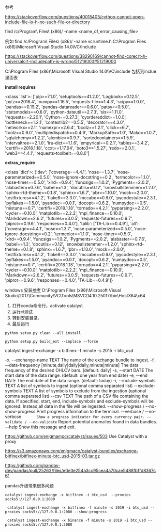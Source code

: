 参考

https://stackoverflow.com/questions/40018405/cython-cannot-open-include-file-io-h-no-such-file-or-directory

find /c/Program\ Files\ \(x86\)/ -name <name_of_error_causing_file>

例如
find /c/Program\ Files\ \(x86\)/ -name vcruntime.h
C:\Program Files (x86)\Microsoft Visual Studio 14.0\VC\include

https://stackoverflow.com/questions/38290169/cannot-find-corecrt-h-universalcrt-includepath-is-wrong/51219000#51219000

C:\Program Files (x86)\Microsoft Visual Studio 14.0\VC\include 包括到inclue里面去

**install requires**

<class 'list'>: ['pip>=7.1.0', 'setuptools==41.2.0', 'Logbook==0.12.5', 'pytz==2016.4', 'numpy==1.16.5', 'requests-file==1.4.3', 'scipy==1.0.0', 'pandas==0.19.2', 'pandas-datareader==0.6.0', 'patsy==0.5.0', 'statsmodels==0.8.0', 'python-dateutil==2.7.3', 'six==1.11.0', 'requests==2.20.1', 'Cython==0.27.3', 'cyordereddict==1.0.0', 'bottleneck==1.2.1', 'contextlib2==0.5.5', 'decorator==4.3.0', 'networkx==2.1', 'numexpr==2.6.4', 'bcolz==1.2.1', 'click==6.7', 'toolz==0.9.0', 'multipledispatch==0.4.9', 'MarkupSafe==1.0', 'Mako==1.0.7', 'sqlalchemy==1.2.2', 'alembic==0.9.7', 'sortedcontainers==1.5.9', 'intervaltree==2.1.0', 'lru-dict==1.1.6', 'empyrical==0.2.1', 'tables==3.4.2', 'certifi==2018.1.18', 'ccxt==1.17.94', 'boto3==1.5.27', 'redo==2.0.1', 'web3==4.4.1', 'requests-toolbelt==0.8.0']

**extras_require**

<class 'dict'>: {'dev': ['coverage==4.4.1', 'nose==1.3.7', 'nose-parameterized==0.5.0', 'nose-ignore-docstring==0.2', 'termcolor==1.1.0', 'nose-timer==0.5.0', 'xlrd==0.9.4', 'funcsigs==1.0.2', 'Pygments==2.0.2', 'alabaster==0.7.6', 'babel==1.3', 'docutils==0.12', 'snowballstemmer==1.2.0', 'sphinx-rtd-theme==0.1.8', 'sphinx==1.6.7', 'pbr==1.10.0', 'mock==2.0.0', 'testfixtures==4.1.2', 'flake8==3.3.0', 'mccabe==0.6.0', 'pycodestyle==2.3.1', 'pyflakes==1.5.0', 'pyandoc==0.0.1', 'docopt==0.6.2', 'numpydoc==0.5', 'mistune==0.7', 'certifi==2018.1.18', 'tornado==4.2.1', 'pyparsing==2.2.0', 'cycler==0.10.0', 'matplotlib==2.2.2', 'mpl_finance==0.10.0', 'Markdown==2.6.2', 'futures==3.0.5', 'requests-futures==0.9.7', 'piprot==0.9.6', 'responses==0.4.0'], 'talib': ['TA-Lib==0.4.9'], 'all': ['coverage==4.4.1', 'nose==1.3.7', 'nose-parameterized==0.5.0', 'nose-ignore-docstring==0.2', 'termcolor==1.1.0', 'nose-timer==0.5.0', 'xlrd==0.9.4', 'funcsigs==1.0.2', 'Pygments==2.0.2', 'alabaster==0.7.6', 'babel==1.3', 'docutils==0.12', 'snowballstemmer==1.2.0', 'sphinx-rtd-theme==0.1.8', 'sphinx==1.6.7', 'pbr==1.10.0', 'mock==2.0.0', 'testfixtures==4.1.2', 'flake8==3.3.0', 'mccabe==0.6.0', 'pycodestyle==2.3.1', 'pyflakes==1.5.0', 'pyandoc==0.0.1', 'docopt==0.6.2', 'numpydoc==0.5', 'mistune==0.7', 'certifi==2018.1.18', 'tornado==4.2.1', 'pyparsing==2.2.0', 'cycler==0.10.0', 'matplotlib==2.2.2', 'mpl_finance==0.10.0', 'Markdown==2.6.2', 'futures==3.0.5', 'requests-futures==0.9.7', 'piprot==0.9.6', 'responses==0.4.0', 'TA-Lib==0.4.9']}

windows 安装[参考](https://blog.csdn.net/Kaige_Zhao/article/details/80315697)
D:\Program Files (x86)\Microsoft Visual Studio\2017\Community\VC\Tools\MSVC\14.10.25017\bin\HostX64\x64

1. 打开conda命令行，activate catalyst
2. 运行cl测试
3. 转到安装目录，
4. 最后运行
```
python setuo.py clean --all install

python setup.py build_ext --inplace --force
```

catalyst ingest-exchange -x bitfinex -f minute -s 2015 -i btc_usd

  -x, --exchange-name TEXT        The name of the exchange bundle to ingest.
  -f, --data-frequency [minute,daily|daily|daily,minute|minute]
                                  The data frequency of the desired OHLCV
                                  bars.  [default: daily]
  -s, --start DATE                The start date of the data range. (default:
                                  one year from end date)
  -e, --end DATE                  The end date of the data range. (default:
                                  today)
  -i, --include-symbols TEXT      A list of symbols to ingest (optional comma
                                  separated list)
  --exclude-symbols TEXT          A list of symbols to exclude from the
                                  ingestion (optional comma separated list)
  --csv TEXT                      The path of a CSV file containing the data.
                                  If specified, start, end, include-symbols
                                  and exclude-symbols will be ignored.
                                  Instead,all data in the file will be
                                  ingested.
  --show-progress / --no-show-progress
                                  Print progress information to the terminal.
  --verbose / --no-verbose`       Show a progress indicator for every currency
                                  pair.
  --validate / --no-validate`     Report potential anomalies found in data
                                  bundles.
  --help                          Show this message and exit.


https://github.com/enigmampc/catalyst/issues/503 Use Catalyst with a proxy


https://s3.amazonaws.com/enigmaco/catalyst-bundles/exchange-bitfinex/bitfinex-minute-btc_usd-2015-03.tar.gz

https://github.com/pandas-dev/pandas/pull/25263/files/e0e3e254a3cc95cea4a70cae5488fb1fd8367c61

pandas升级带来很多问题
```
catalyst ingest-exchange -x bitfinex -i btc_usd  --proxies socks5://127.0.0.1:2080

 catalyst ingest-exchange -x bitfinex -f minute -s 2019 -i btc_usd --proxies socks5://127.0.0.1:2080 --show-progress

 catalyst ingest-exchange -x binance -f minute -s 2019 -i btc_usd --proxies socks5://127.0.0.1:2080
```
